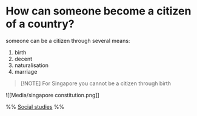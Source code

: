 # How can someone become a citizen of a country?
someone can be a citizen through several means:
1. birth
2. decent
3. naturalisation
4. marriage

> [!NOTE] For Singapore
> you cannot be a citizen through birth

![[Media/singapore constitution.png]]

%%
[Social studies](Social%20studies.md)
%%
